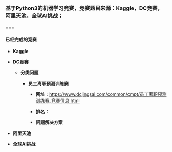 ### 基于Python3的机器学习竞赛，竞赛题目来源：Kaggle，DC竞赛，阿里天池，全球AI挑战；

===


#### 已经完成的竞赛

* **Kaggle**

* **DC竞赛**

  * **分类问题**

      + **员工离职预测训练赛**
   
          * **网址**：https://www.dcjingsai.com/common/cmpt/员工离职预测训练赛_竞赛信息.html
          
          * **排名：**
          
          * **问题解决方案**

* **阿里天池**

* **全球AI挑战**
